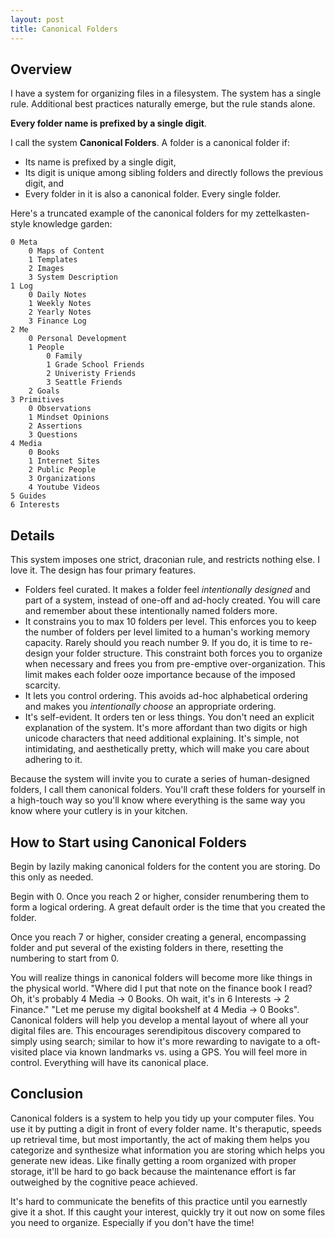 ```yaml
---
layout: post
title: Canonical Folders
---
```


## Overview
I have a system for organizing files in a filesystem. The system has a single rule. Additional best practices naturally emerge, but the rule stands alone.

**Every folder name is prefixed by a single digit**.

I call the system **Canonical Folders**. A folder is a canonical folder if:
- Its name is prefixed by a single digit,
- Its digit is unique among sibling folders and directly follows the previous digit, and
- Every folder in it is also a canonical folder. Every single folder.


Here's a truncated example of the canonical folders for my zettelkasten-style knowledge garden:

```
0 Meta
	0 Maps of Content
	1 Templates
	2 Images
	3 System Description
1 Log
	0 Daily Notes
	1 Weekly Notes
	2 Yearly Notes
	3 Finance Log
2 Me
	0 Personal Development
	1 People
		0 Family
		1 Grade School Friends
		2 Univeristy Friends
		3 Seattle Friends
	2 Goals
3 Primitives
	0 Observations
	1 Mindset Opinions
	2 Assertions
	3 Questions
4 Media
	0 Books
	1 Internet Sites
	2 Public People
	3 Organizations
	4 Youtube Videos
5 Guides
6 Interests
```

## Details
This system imposes one strict, draconian rule, and restricts nothing else. I love it. The design has four primary features.

- Folders feel curated. It makes a folder feel *intentionally designed* and part of a system, instead of one-off and ad-hocly created. You will care and remember about these intentionally named folders more.
- It constrains you to max 10 folders per level. This enforces you to keep the number of folders per level limited to a human's working memory capacity. Rarely should you reach number 9. If you do, it is time to re-design your folder structure. This constraint both forces you to organize when necessary and frees you from pre-emptive over-organization. This limit makes each folder ooze importance because of the imposed scarcity.
- It lets you control ordering. This avoids ad-hoc alphabetical ordering and makes you *intentionally choose* an appropriate ordering.
- It's self-evident. It orders ten or less things. You don't need an explicit explanation of the system. It's more affordant than two digits or high unicode characters that need additional explaining. It's simple, not intimidating, and aesthetically pretty, which will make you care about adhering to it.

Because the system will invite you to curate a series of human-designed folders, I call them canonical folders. You'll craft these folders for yourself in a high-touch way so you'll know where everything is the same way you know where your cutlery is in your kitchen.

## How to Start using Canonical Folders
Begin by lazily making canonical folders for the content you are storing. Do this only as needed. 

Begin with 0. Once you reach 2 or higher, consider renumbering them to form a logical ordering. A great default order is the time that you created the folder.

Once you reach 7 or higher, consider creating a general, encompassing folder and put several of the existing folders in there, resetting the numbering to start from 0.

You will realize things in canonical folders will become more like things in the physical world. "Where did I put that note on the finance book I read? Oh, it's probably 4 Media -> 0 Books. Oh wait, it's in 6 Interests -> 2 Finance." "Let me peruse my digital bookshelf at 4 Media -> 0 Books". Canonical folders will help you develop a  mental layout of where all your digital files are. This encourages serendipitous discovery compared to simply using search; similar to how it's more rewarding to navigate to a oft-visited place via known landmarks vs. using a GPS. You will feel more in control. Everything will have its canonical place.

## Conclusion
Canonical folders is  a system to help you tidy up your computer files. You use it by putting a digit in front of every folder name. It's theraputic, speeds up retrieval time, but most importantly, the act of making them helps you categorize and synthesize what information you are storing which helps you generate new ideas. Like finally getting a room organized with proper storage, it'll be hard to go back because the maintenance effort is far outweighed by the cognitive peace achieved.

It's hard to communicate the benefits of this practice until you earnestly give it a shot. If this caught your interest, quickly try it out now on some files you need to organize. Especially if you don't have the time!
